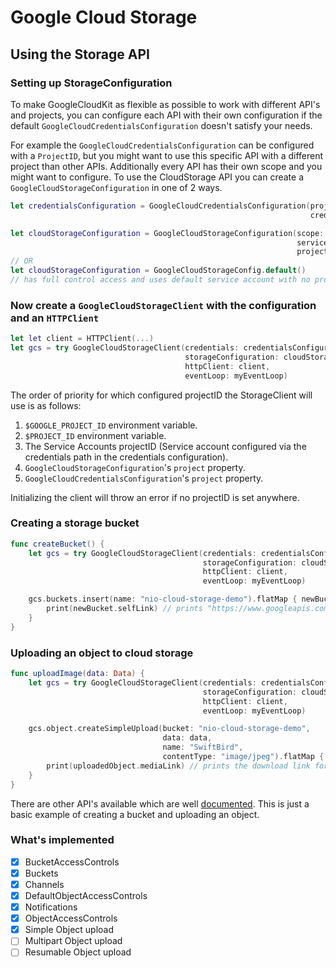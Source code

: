 # Google Cloud Storage

## Using the Storage API

### Setting up StorageConfiguration

To make GoogleCloudKit as flexible as possible to work with different API's and projects,
you can configure each API with their own configuration if the default `GoogleCloudCredentialsConfiguration` doesn't satisfy your needs.

For example the `GoogleCloudCredentialsConfiguration` can be configured with a `ProjectID`, but you might
want to use this specific API with a different project than other APIs. Additionally every API has their own scope and you might want to configure.
To use the CloudStorage API you can create a `GoogleCloudStorageConfiguration` in one of 2 ways.

```swift
let credentialsConfiguration = GoogleCloudCredentialsConfiguration(project: "my-project-1",
                                                                   credentialsFile: "/path/to/service-account.json")

let cloudStorageConfiguration = GoogleCloudStorageConfiguration(scope: [.fullControl, .cloudPlatformReadOnly],
                                                                serviceAccount: "default",
                                                                project: "my-project-2")
// OR
let cloudStorageConfiguration = GoogleCloudStorageConfig.default() 
// has full control access and uses default service account with no project specified.
```

### Now create a `GoogleCloudStorageClient` with the configuration and an `HTTPClient`
```swift
let let client = HTTPClient(...)
let gcs = try GoogleCloudStorageClient(credentials: credentialsConfiguration,
                                       storageConfiguration: cloudStorageConfiguration,
                                       httpClient: client,
                                       eventLoop: myEventLoop)

```
The order of priority for which configured projectID the StorageClient will use is as follows:
1. `$GOOGLE_PROJECT_ID` environment variable.
1. `$PROJECT_ID` environment variable.
2. The Service Accounts projectID (Service account configured via the credentials path in the credentials configuration).
3. `GoogleCloudStorageConfiguration`'s `project` property.
4. `GoogleCloudCredentialsConfiguration`'s `project` property.

Initializing the client will throw an error if no projectID is set anywhere.

### Creating a storage bucket

```swift
func createBucket() {
    let gcs = try GoogleCloudStorageClient(credentials: credentialsConfiguration,
                                           storageConfiguration: cloudStorageConfiguration,
                                           httpClient: client,
                                           eventLoop: myEventLoop)

    gcs.buckets.insert(name: "nio-cloud-storage-demo").flatMap { newBucket in
        print(newBucket.selfLink) // prints "https://www.googleapis.com/storage/v1/b/nio-cloud-storage-demo"
    }
}
```

### Uploading an object to cloud storage

```swift
func uploadImage(data: Data) {
    let gcs = try GoogleCloudStorageClient(credentials: credentialsConfiguration,
                                           storageConfiguration: cloudStorageConfiguration,
                                           httpClient: client,
                                           eventLoop: myEventLoop)

    gcs.object.createSimpleUpload(bucket: "nio-cloud-storage-demo",
                                  data: data,
                                  name: "SwiftBird",
                                  contentType: "image/jpeg").flatMap { uploadedObject in
        print(uploadedObject.mediaLink) // prints the download link for the image.
    }
}
```

There are other API's available which are well [documented](https://cloud.google.com/storage/docs/json_api/v1/).
This is just a basic example of creating a bucket and uploading an object.

### What's implemented

* [x] BucketAccessControls
* [x] Buckets
* [x] Channels
* [x] DefaultObjectAccessControls
* [x] Notifications
* [x] ObjectAccessControls
* [x] Simple Object upload
* [ ] Multipart Object upload
* [ ] Resumable Object upload
